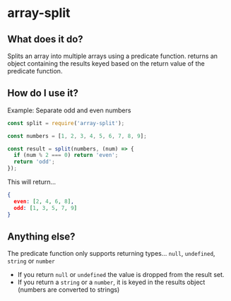 # array-split

## What does it do?

Splits an array into multiple arrays using a predicate function.
returns an object containing the results keyed based on the return value of the predicate function.

## How do I use it?

Example: Separate odd and even numbers

```js
const split = require('array-split');

const numbers = [1, 2, 3, 4, 5, 6, 7, 8, 9];

const result = split(numbers, (num) => {
  if (num % 2 === 0) return 'even';
  return 'odd';
});
```

This will return...

```json
{
  even: [2, 4, 6, 8],
  odd: [1, 3, 5, 7, 9]
}
```

## Anything else?

The predicate function only supports returning types...
`null`, `undefined`, `string` or `number`

- If you return `null` or `undefined` the value is dropped from the result set.
- If you return a `string` or a `number`, it is keyed in the results object (numbers are converted to strings)
